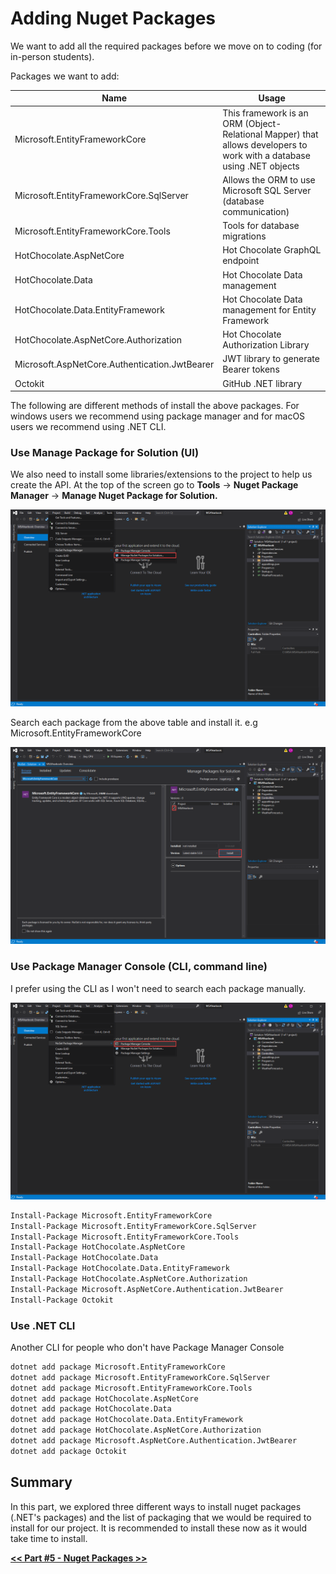 # Adding Nuget Packages

We want to add all the required packages before we move on to coding (for in-person students).

Packages we want to add:

| Name                                          | Usage                                                                                                                 |
| --------------------------------------------- | --------------------------------------------------------------------------------------------------------------------- |
| Microsoft.EntityFrameworkCore                 | This framework is an ORM (Object-Relational Mapper) that allows developers to work with a database using .NET objects |
| Microsoft.EntityFrameworkCore.SqlServer       | Allows the ORM to use Microsoft SQL Server (database communication)                                                   |
| Microsoft.EntityFrameworkCore.Tools           | Tools for database migrations                                                                                         |
| HotChocolate.AspNetCore                       | Hot Chocolate GraphQL endpoint                                                                                        |
| HotChocolate.Data                             | Hot Chocolate Data management                                                                                         |
| HotChocolate.Data.EntityFramework             | Hot Chocolate Data management for Entity Framework                                                                    |
| HotChocolate.AspNetCore.Authorization         | Hot Chocolate Authorization Library                                                                                   |
| Microsoft.AspNetCore.Authentication.JwtBearer | JWT library to generate Bearer tokens                                                                                 |
| Octokit                                       | GitHub .NET library                                                                                                   |

The following are different methods of install the above packages. For windows users we recommend using package manager and for macOS users we recommend using .NET CLI.

### Use Manage Package for Solution (UI)

We also need to install some libraries/extensions to the project to help us create the API. At the top of the screen go to **Tools** -> **Nuget Package Manager** -> **Manage Nuget Package for Solution.**

![images/4-adding-nuget-packages/Untitled.png](4-adding-nuget-packages/Untitled.png)

Search each package from the above table and install it. e.g Microsoft.EntityFrameworkCore

![images/4-adding-nuget-packages/Untitled%201.png](4-adding-nuget-packages/Untitled%201.png)

### Use Package Manager Console (CLI, command line)

I prefer using the CLI as I won't need to search each package manually.

![images/4-adding-nuget-packages/Untitled%202.png](4-adding-nuget-packages/Untitled%202.png)

```bash
Install-Package Microsoft.EntityFrameworkCore
Install-Package Microsoft.EntityFrameworkCore.SqlServer
Install-Package Microsoft.EntityFrameworkCore.Tools
Install-Package HotChocolate.AspNetCore
Install-Package HotChocolate.Data
Install-Package HotChocolate.Data.EntityFramework
Install-Package HotChocolate.AspNetCore.Authorization
Install-Package Microsoft.AspNetCore.Authentication.JwtBearer
Install-Package Octokit
```

### Use .NET CLI

Another CLI for people who don't have Package Manager Console

```bash
dotnet add package Microsoft.EntityFrameworkCore
dotnet add package Microsoft.EntityFrameworkCore.SqlServer
dotnet add package Microsoft.EntityFrameworkCore.Tools
dotnet add package HotChocolate.AspNetCore
dotnet add package HotChocolate.Data
dotnet add package HotChocolate.Data.EntityFramework
dotnet add package HotChocolate.AspNetCore.Authorization
dotnet add package Microsoft.AspNetCore.Authentication.JwtBearer
dotnet add package Octokit
```

## Summary

In this part, we explored three different ways to install nuget packages (.NET's packages) and the list of packaging that we would be required to install for our project. It is recommended to install these now as it would take time to install.

[**<< Part #5 - Nuget Packages >>**](5-setup-hot-chocolate.md)
